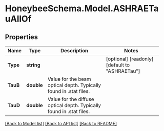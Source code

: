 
# HoneybeeSchema.Model.ASHRAETauAllOf

## Properties

Name | Type | Description | Notes
------------ | ------------- | ------------- | -------------
**Type** | **string** |  | [optional] [readonly] [default to "ASHRAETau"]
**TauB** | **double** | Value for the beam optical depth. Typically found in .stat files. | 
**TauD** | **double** | Value for the diffuse optical depth. Typically found in .stat files. | 

[[Back to Model list]](../README.md#documentation-for-models)
[[Back to API list]](../README.md#documentation-for-api-endpoints)
[[Back to README]](../README.md)

